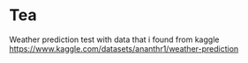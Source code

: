 # Tea
Weather prediction test with data that i found from kaggle
https://www.kaggle.com/datasets/ananthr1/weather-prediction
